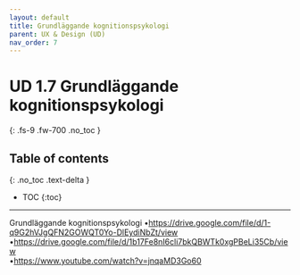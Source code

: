 ```yaml
---
layout: default
title: Grundläggande kognitionspsykologi
parent: UX & Design (UD)
nav_order: 7
---
```


# UD 1.7 Grundläggande kognitionspsykologi
{: .fs-9 .fw-700 .no_toc }

## Table of contents
{: .no_toc .text-delta }

- TOC
{:toc}

---

Grundläggande kognitionspsykologi
•https://drive.google.com/file/d/1-q9G2hVJgQFN2GOWQT0Yo-DlEydiNbZt/view   
•https://drive.google.com/file/d/1b17Fe8nI6cli7bkQBWTk0xgPBeLi35Cb/view   
•https://www.youtube.com/watch?v=jnqaMD3Go60   